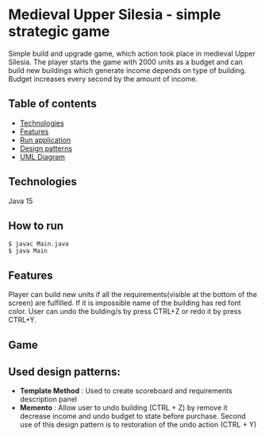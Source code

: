 # Medieval Upper Silesia - simple strategic game
Simple build and upgrade game, which action took place in medieval Upper Silesia. The player starts the game with 2000 units as a budget and can build new buildings which generate income depends on type of building. Budget increases every second by the amount of income.

## Table of contents
* [Technologies](#technologies)
* [Features](#features)
* [Run application](#how-to-run)
* [Design patterns](#used-design-patterns)
* [UML Diagram](#uml-diagram)

## Technologies
Java 15

## How to run
```
$ javac Main.java
$ java Main
```

## Features
Player can build new units if all the requirements(visible at the bottom of the screen) are fulfilled. If it is impossible name of the building has red font color. User can undo the bulding/s by press CTRL+Z or redo it by press CTRL+Y.

## Game

## Used design patterns:
- **Template Method** : Used to create scoreboard and requirements description panel
- **Memento** : Allow user to undo building (CTRL + Z) by remove it decrease income and undo budget to state before purchase. Second use of this design pattern is to restoration of the undo action (CTRL + Y) 
